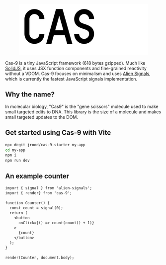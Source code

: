 <div align="center" class="logo">
  <img src="./logo.svg">
</div>

Cas-9 is a tiny JavaScript framework (618 bytes gzipped). Much like [SolidJS](https://docs.solidjs.com/), it uses JSX function components and fine-grained reactivity without a VDOM. Cas-9 focuses on minimalism and uses [Alien Signals](https://github.com/stackblitz/alien-signals), which is currently the fastest JavaScript signals implementation.

## Why the name?

In molecular biology, "Cas9" is the "gene scissors" molecule used to make small targeted edits to DNA. This library is the size of a molecule and makes small targeted updates to the DOM.

## Get started using Cas-9 with Vite
```sh
npx degit jrood/cas-9-starter my-app
cd my-app
npm i
npm run dev
```

## An example counter

```tsx
import { signal } from 'alien-signals';
import { render} from 'cas-9';

function Counter() {
  const count = signal(0);
  return (
    <button
      onClick={() => count(count() + 1)}
    >
      {count}
    </button>
  );
}

render(Counter, document.body);
```
